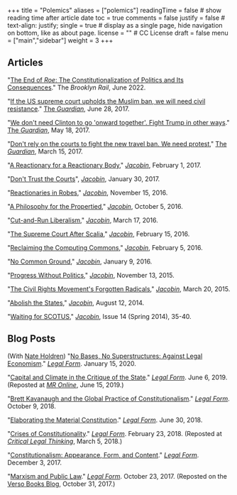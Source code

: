 +++
title = "Polemics"
aliases = ["polemics"]
readingTime = false  # show reading time after article date
toc = true
comments = false
justify = false  # text-align: justify;
single = true  # display as a single page, hide navigation on bottom, like as about page.
license = ""  # CC License
draft = false
menu = ["main","sidebar"]
weight = 3
+++

## Articles

"[The End of _Roe_: The Constitutionalization of Politics and Its Consequences](https://brooklynrail.org/2022/05/field-notes/The-End-of-Roe)." The _Brooklyn Rail_, June 2022.

"[If the US supreme court upholds the Muslim ban, we will need civil resistance](https://www.theguardian.com/commentisfree/2017/jun/28/us-supreme-court-muslim-ban-civil-resistance)." [The _Guardian_](https://www.theguardian.com/commentisfree/2017/jun/28/us-supreme-court-muslim-ban-civil-resistance), June 28, 2017.

"[We don't need Clinton to go 'onward together'. Fight Trump in other ways](https://www.theguardian.com/commentisfree/2017/may/18/we-dont-need-clinton-to-go-onward-together-fight-trump-in-other-ways)." [The _Guardian_](https://www.theguardian.com/commentisfree/2017/may/18/we-dont-need-clinton-to-go-onward-together-fight-trump-in-other-ways), May 18, 2017.

"[Don't rely on the courts to fight the new travel ban. We need protest](https://www.theguardian.com/commentisfree/2017/mar/15/battle-over-new-travel-ban-here-protest)," [The _Guardian_](https://www.theguardian.com/commentisfree/2017/mar/15/battle-over-new-travel-ban-here-protest), March 15, 2017.

"[A Reactionary for a Reactionary Body](https://www.jacobinmag.com/2017/02/trump-gorsuch-supreme-court-nomination-garland/)," [*Jacobin*](https://www.jacobinmag.com/2017/02/trump-gorsuch-supreme-court-nomination-garland/), February 1, 2017.

"[Don't Trust the Courts](https://www.jacobinmag.com/2017/01/trump-refugee-muslim-ban-airport-protests/)", [*Jacobin*](https://www.jacobinmag.com/2017/01/trump-refugee-muslim-ban-airport-protests/), January 30, 2017.

"[Reactionaries in Robes](https://www.jacobinmag.com/2016/11/donald-trump-antonin-scalia-warren-supreme-court/)," [*Jacobin*](https://www.jacobinmag.com/2016/11/donald-trump-antonin-scalia-warren-supreme-court/), November 15, 2016.

"[A Philosophy for the Propertied](https://www.jacobinmag.com/2016/10/libertarian-liberal-gary-johnson-deliberation/)," [*Jacobin*](https://www.jacobinmag.com/2016/10/libertarian-liberal-gary-johnson-deliberation/), October 5, 2016.

"[Cut-and-Run Liberalism](https://www.jacobinmag.com/2016/03/obama-supreme-court-merrick-scotus-republicans/)," [*Jacobin*](https://www.jacobinmag.com/2016/03/obama-supreme-court-merrick-scotus-republicans/), March 17, 2016.

"[The Supreme Court After Scalia](https://www.jacobinmag.com/2016/02/supreme-court-antonin-scalia-death-nomination-bernie-sanders/)," [*Jacobin*](https://www.jacobinmag.com/2016/02/supreme-court-antonin-scalia-death-nomination-bernie-sanders/), February 15, 2016.

"[Reclaiming the Computing Commons](https://www.jacobinmag.com/2016/02/free-software-movement-richard-stallman-linux-open-source-enclosure/)," [*Jacobin*](https://www.jacobinmag.com/2016/02/free-software-movement-richard-stallman-linux-open-source-enclosure/), February 5, 2016.

"[No Common Ground](https://www.jacobinmag.com/2016/01/oregon-malheur-standoff-militia-ammon-cliven-bundy/)," [*Jacobin*](https://www.jacobinmag.com/2016/01/oregon-malheur-standoff-militia-ammon-cliven-bundy/), January 9, 2016.

"[Progress Without Politics](https://www.jacobinmag.com/2015/11/notorious-rbg-review-supreme-court/)," [*Jacobin*](https://www.jacobinmag.com/2015/11/notorious-rbg-review-supreme-court/), November 13, 2015.

"[The Civil Rights Movement's Forgotten Radicals](https://www.jacobinmag.com/2015/03/civil-rights-movement-bruce-ackerman/)," [*Jacobin*](https://www.jacobinmag.com/2015/03/civil-rights-movement-bruce-ackerman/), March 20, 2015.

"[Abolish the States](https://www.jacobinmag.com/2014/08/abolish-the-states/)," [*Jacobin*](https://www.jacobinmag.com/2014/08/abolish-the-states/), August 12, 2014.

"[Waiting for SCOTUS](https://www.jacobinmag.com/2014/06/waiting-for-scotus/)," [*Jacobin*](https://www.jacobinmag.com/2014/06/waiting-for-scotus/), Issue 14 (Spring 2014), 35-40.

## Blog Posts

(With [Nate Holdren](https://www.drake.edu/lps/facultystaff/nateholdren/)) "[No Bases, No Superstructures: Against Legal Economism](https://legalform.blog/2020/01/15/no-bases-no-superstructures-against-legal-economism-nate-holdren-and-rob-hunter/)." [_Legal Form_](https://legalform.blog/2020/01/15/no-bases-no-superstructures-against-legal-economism-nate-holdren-and-rob-hunter/). January 15, 2020.

"[Capital and Climate in the Critique of the State](https://legalform.blog/2019/06/06/capital-and-climate-in-the-critique-of-the-state-rob-hunter/)." [_Legal Form_](https://legalform.blog/2019/06/06/capital-and-climate-in-the-critique-of-the-state-rob-hunter/). June 6, 2019. (Reposted at [_MR Online_](https://mronline.org/2019/06/15/capital-and-climate-in-the-critique-of-the-state/), June 15, 2019.)

"[Brett Kavanaugh and the Global Practice of Constitutionalism](https://legalform.blog/2018/10/09/brett-kavanaugh-and-the-global-practice-of-constitutionalism-rob-hunter/)." [_Legal Form_](https://legalform.blog/2018/10/09/brett-kavanaugh-and-the-global-practice-of-constitutionalism-rob-hunter/). October 9, 2018.

"[Elaborating the Material Constitution](https://legalform.blog/2018/06/30/elaborating-the-material-constitution-a-response-to-marco-goldoni-rob-hunter/)." [_Legal Form_](https://legalform.blog/2018/06/30/elaborating-the-material-constitution-a-response-to-marco-goldoni-rob-hunter/). June 30, 2018.

"[Crises of Constitutionality](https://legalform.blog/2018/02/23/crises-of-constitutionality-rob-hunter/)." [_Legal Form_](https://legalform.blog/2018/02/23/crises-of-constitutionality-rob-hunter/). February 23, 2018. (Reposted at [_Critical Legal Thinking_](http://criticallegalthinking.com/2018/03/05/crises-of-constitutionality/), March 5, 2018.)

"[Constitutionalism: Appearance, Form, and Content](https://legalform.blog/2017/12/03/constitutionalism-appearance-form-and-content-rob-hunter/)." [_Legal Form_](https://legalform.blog/2017/12/03/constitutionalism-appearance-form-and-content-rob-hunter/). December 3, 2017.

"[Marxism and Public Law](https://legalform.blog/2017/10/23/marxism-and-public-law-rob-hunter/)." [_Legal Form_](https://legalform.blog/2017/10/23/marxism-and-public-law-rob-hunter/). October 23, 2017. (Reposted on the [Verso Books Blog](https://www.versobooks.com/blogs/3462-marxism-and-public-law), October 31, 2017.)
